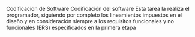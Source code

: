 Codificacion de Software
Codificación del software
Esta tarea la realiza el programador,
 siguiendo por completo los lineamientos impuestos en el diseño y en consideración siempre a los requisitos funcionales y no funcionales (ERS) especificados en la primera etapa
 
